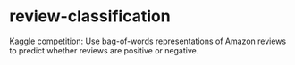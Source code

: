 # review-classification
Kaggle competition: Use bag-of-words representations of Amazon reviews to predict whether reviews are positive or negative.
